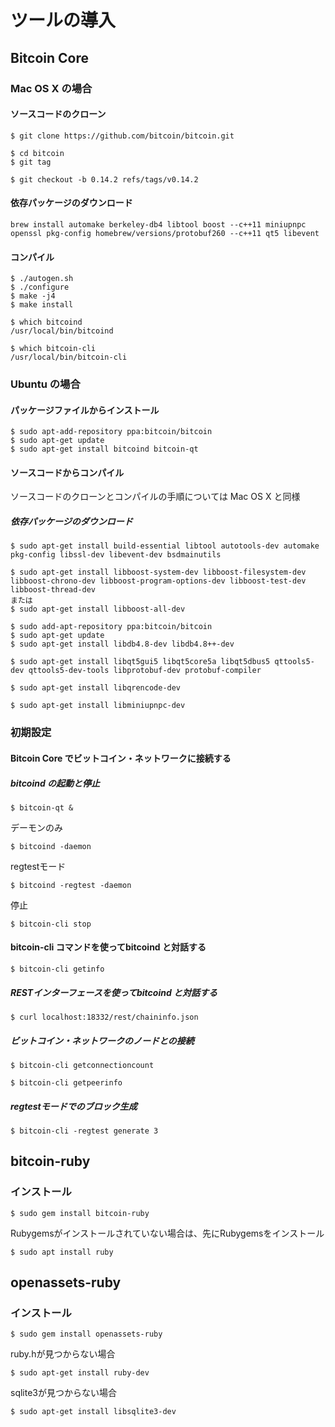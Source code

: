 # ツールの導入

## Bitcoin Core

### Mac OS X の場合

#### ソースコードのクローン

```
$ git clone https://github.com/bitcoin/bitcoin.git
```

```
$ cd bitcoin
$ git tag
```

```
$ git checkout -b 0.14.2 refs/tags/v0.14.2
```

#### 依存パッケージのダウンロード

```
brew install automake berkeley-db4 libtool boost --c++11 miniupnpc openssl pkg-config homebrew/versions/protobuf260 --c++11 qt5 libevent
```

#### コンパイル

```
$ ./autogen.sh
$ ./configure
$ make -j4
$ make install
```

```
$ which bitcoind
/usr/local/bin/bitcoind

$ which bitcoin-cli
/usr/local/bin/bitcoin-cli
```

### Ubuntu の場合

#### パッケージファイルからインストール

```
$ sudo apt-add-repository ppa:bitcoin/bitcoin
$ sudo apt-get update
$ sudo apt-get install bitcoind bitcoin-qt
```

#### ソースコードからコンパイル

ソースコードのクローンとコンパイルの手順については Mac OS X と同様

##### 依存パッケージのダウンロード

```
$ sudo apt-get install build-essential libtool autotools-dev automake pkg-config libssl-dev libevent-dev bsdmainutils
```

```
$ sudo apt-get install libboost-system-dev libboost-filesystem-dev libboost-chrono-dev libboost-program-options-dev libboost-test-dev libboost-thread-dev
または
$ sudo apt-get install libboost-all-dev
```

```
$ sudo add-apt-repository ppa:bitcoin/bitcoin
$ sudo apt-get update
$ sudo apt-get install libdb4.8-dev libdb4.8++-dev
```

```
$ sudo apt-get install libqt5gui5 libqt5core5a libqt5dbus5 qttools5-dev qttools5-dev-tools libprotobuf-dev protobuf-compiler
```

```
$ sudo apt-get install libqrencode-dev
```

```
$ sudo apt-get install libminiupnpc-dev
```

### 初期設定

#### Bitcoin Core でビットコイン・ネットワークに接続する

##### bitcoind の起動と停止

```
$ bitcoin-qt &
```

デーモンのみ

```
$ bitcoind -daemon
```

regtestモード

```
$ bitcoind -regtest -daemon
```

停止

```
$ bitcoin-cli stop
```

#### bitcoin-cli コマンドを使ってbitcoind と対話する

```
$ bitcoin-cli getinfo
```

##### RESTインターフェースを使ってbitcoind と対話する

```
$ curl localhost:18332/rest/chaininfo.json
```

##### ビットコイン・ネットワークのノードとの接続

```
$ bitcoin-cli getconnectioncount
```

```
$ bitcoin-cli getpeerinfo
```

##### regtestモードでのブロック生成

```
$ bitcoin-cli -regtest generate 3
```

## bitcoin-ruby

### インストール

```
$ sudo gem install bitcoin-ruby
```

Rubygemsがインストールされていない場合は、先にRubygemsをインストール
```
$ sudo apt install ruby
```


## openassets-ruby

### インストール

```
$ sudo gem install openassets-ruby
```

ruby.hが見つからない場合

```
$ sudo apt-get install ruby-dev
```

sqlite3が見つからない場合

```
$ sudo apt-get install libsqlite3-dev
```
